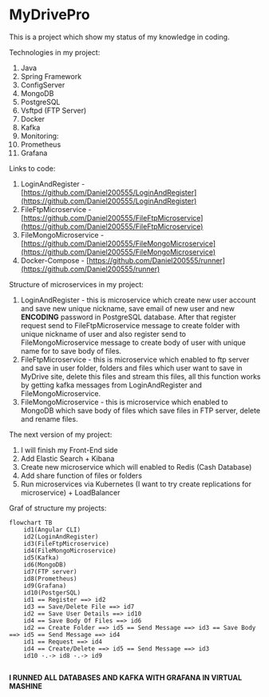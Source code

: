# MyDrivePro
This is a project which show my status of my knowledge in coding.

Technologies in my project:
1. Java
2. Spring Framework
3. ConfigServer
4. MongoDB
5. PostgreSQL
6. Vsftpd (FTP Server)
7. Docker
8. Kafka
9. Monitoring:
10. Prometheus 
11. Grafana

Links to code:
1. LoginAndRegister - [https://github.com/Daniel200555/LoginAndRegister](https://github.com/Daniel200555/LoginAndRegister)
2. FileFtpMicroservice - [https://github.com/Daniel200555/FileFtpMicroservice](https://github.com/Daniel200555/FileFtpMicroservice)
3. FileMongoMicroservice - [https://github.com/Daniel200555/FileMongoMicroservice](https://github.com/Daniel200555/FileMongoMicroservice)
4. Docker-Compose - [https://github.com/Daniel200555/runner](https://github.com/Daniel200555/runner)

Structure of microservices in my project:
1. LoginAndRegister - this is microservice which create new user account and save new unique nickname, save email of new user and new **ENCODING** password in PostgreSQL database. After that register request send to FileFtpMicroservice message to create folder with unique nickname of user and also register send to FileMongoMicroservice message to create body of user with unique name for to save body of files.
2. FileFtpMicroservice - this is microservice which enabled to ftp server and save in user folder, folders and files which user want to save in MyDrive site, delete this files and stream this files, all this function works by getting kafka messages from LoginAndRegister and FileMongoMicroservice.
3. FileMongoMicroservice - this is microservice which enabled to MongoDB which save body of files which save files in FTP server, delete and rename files.

The next version of my project:
1. I will finish my Front-End side
2. Add Elastic Search + Kibana
3. Create new microservice which will enabled to Redis (Cash Database)
4. Add share function of files or folders
5. Run microservices via Kubernetes (I want to try create replications for microservice) + LoadBalancer

Graf of structure my projects:

```mermaid
flowchart TB
	id1(Angular CLI)
	id2(LoginAndRegister)
	id3(FileFtpMicroservice)
	id4(FileMongoMicroservice)
	id5(Kafka)
	id6(MongoDB)
	id7(FTP server)
	id8(Prometheus)
	id9(Grafana)
	id10(PostgerSQL)
	id1 == Register ==> id2
	id3 == Save/Delete File ==> id7
	id2 == Save User Details ==> id10
	id4 == Save Body Of Files ==> id6
	id2 == Create Folder ==> id5 == Send Message ==> id3 == Save Body ==> id5 == Send Message ==> id4
	id1 == Request ==> id4
	id4 == Create/Delete ==> id5 == Send Message ==> id3
	id10 -.-> id8 -.-> id9
	
```

**I RUNNED ALL DATABASES AND KAFKA WITH GRAFANA IN VIRTUAL MASHINE**
